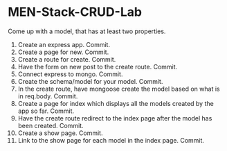 # MEN-Stack-CRUD-Lab

Come up with a model, that has at least two properties.

1) Create an express app. Commit.
2) Create a page for new. Commit.
3) Create a route for create. Commit.
4) Have the form on new post to the create route. Commit.
5) Connect express to mongo. Commit.
6) Create the schema/model for your model. Commit.
7) In the create route, have mongoose create the model based on what is in req.body. Commit.
8) Create a page for index which displays all the models created by the app so far. Commit.
9) Have the create route redirect to the index page after the model has been created. Commit.
10) Create a show page. Commit.
11) Link to the show page for each model in the index page. Commit.
